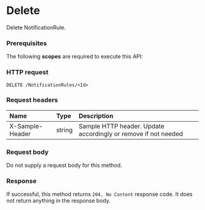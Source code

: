 # Delete

Delete NotificationRule.
### Prerequisites
The following **scopes** are required to execute this API: 
### HTTP request
<!-- { "blockType": "ignored" } -->
```http
DELETE /NotificationRules/<Id>

```
### Request headers
| Name       | Type | Description|
|:---------------|:--------|:----------|
| X-Sample-Header  | string  | Sample HTTP header. Update accordingly or remove if not needed|

### Request body
Do not supply a request body for this method.


### Response
If successful, this method returns `204, No Content` response code. It does not return anything in the response body.


<!-- uuid: bd02e655-f57c-4bfa-afac-9aa1acf1387a
2015-10-16 22:29:34 UTC -->
<!-- {
  "type": "#page.annotation",
  "description": "Delete",
  "keywords": "",
  "section": "documentation",
  "tocPath": ""
}-->